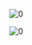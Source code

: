 
![0](https://github.com/user-attachments/assets/54b35f44-6763-4ba3-9dc1-0df69c61fc2e)

![0](https://github.com/user-attachments/assets/7a412d56-0cb0-49a1-894c-c973d9168953)
